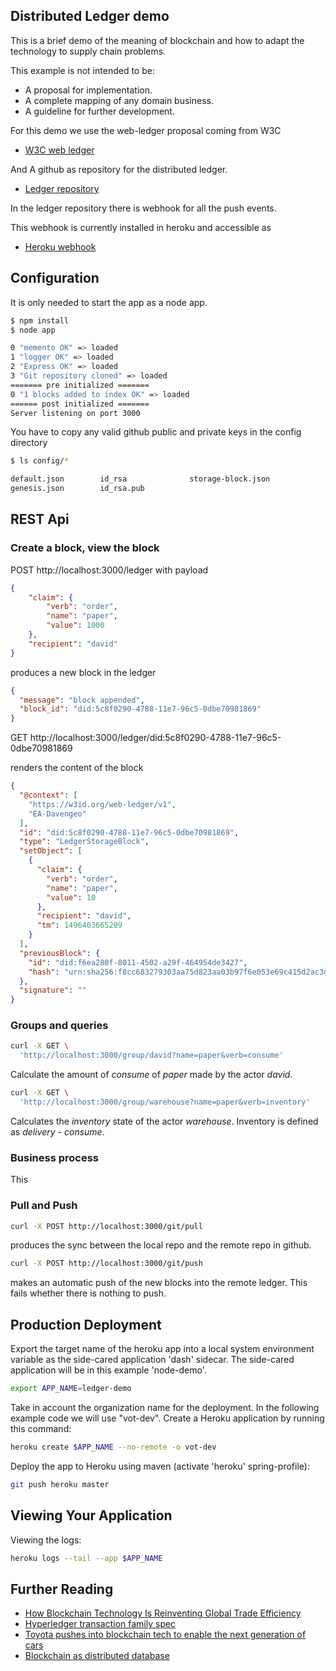 ## Distributed Ledger demo

This is a brief demo of the meaning of blockchain and how to adapt the technology to supply chain problems.

This example is not intended to be:

 - A proposal for implementation. 
 - A complete mapping of any domain business.
 - A guideline for further development.
 
 For this demo we use the web-ledger proposal coming from W3C
 
 + [W3C web ledger](https://w3c.github.io/web-ledger/)
 
 And A github as repository for the distributed ledger.

 + [Ledger repository](https://github.com/davengeo/ledger-repo)
 
 In the ledger repository there is webhook for all the push events.
 
 This webhook is currently installed in heroku and accessible as 
 
 + [Heroku webhook](https://ledger-demo.herokuapp.com/webhook)
 
## Configuration

It is only needed to start the app as a node app. 

```bash
$ npm install
$ node app

0 "memento OK" => loaded
1 "logger OK" => loaded
2 "Express OK" => loaded
3 "Git repository cloned" => loaded
======= pre initialized =======
0 "1 blocks added to index OK" => loaded
====== post initialized =======
Server listening on port 3000
```

You have to copy any valid github public and private keys in the config directory
 
```bash
$ ls config/*

default.json        id_rsa              storage-block.json
genesis.json        id_rsa.pub
``` 

## REST Api

### Create a block, view the block

POST http://localhost:3000/ledger with payload

```json
{
	"claim": {
		"verb": "order",
		"name": "paper",
		"value": 1000
	},
	"recipient": "david"
}
```

produces a new block in the ledger

```json
{
  "message": "block appended",
  "block_id": "did:5c8f0290-4788-11e7-96c5-0dbe70981869"
}
```
GET http://localhost:3000/ledger/did:5c8f0290-4788-11e7-96c5-0dbe70981869

renders the content of the block

```json
{
  "@context": [
    "https://w3id.org/web-ledger/v1",
    "EA-Davengeo"
  ],
  "id": "did:5c8f0290-4788-11e7-96c5-0dbe70981869",
  "type": "LedgerStorageBlock",
  "setObject": [
    {
      "claim": {
        "verb": "order",
        "name": "paper",
        "value": 10
      },
      "recipient": "david",
      "tm": 1496403665209
    }
  ],
  "previousBlock": {
    "id": "did:f6ea280f-8011-4502-a29f-464954de3427",
    "hash": "urn:sha256:f8cc683279303aa75d823aa03b97f6e053e69c415d2ac3d0ee69b040f7bd7f19"
  },
  "signature": ""
}
```

### Groups and queries

```bash
curl -X GET \
  'http://localhost:3000/group/david?name=paper&verb=consume'  
```

Calculate the amount of *consume* of *paper* made by the actor *david*.


```bash
curl -X GET \
  'http://localhost:3000/group/warehouse?name=paper&verb=inventory'  
```

Calculates the *inventory* state of the actor *warehouse*. Inventory is defined as *delivery* - *consume*.

### Business process

This 

### Pull and Push

```bash
curl -X POST http://localhost:3000/git/pull
```
produces the sync between the local repo and the remote repo in github.

```bash
curl -X POST http://localhost:3000/git/push
```
makes an automatic push of the new blocks into the remote ledger. This fails whether there is nothing to push.



## Production Deployment

Export the target name of the heroku app into a local system environment variable as the side-cared application 'dash' sidecar.
The side-cared application will be in this example 'node-demo'.

```bash
export APP_NAME=ledger-demo
```

Take in account the organization name for the deployment. In the following example code we will use "vot-dev".
Create a Heroku application by running this command:

```bash
heroku create $APP_NAME --no-remote -o vot-dev
```

Deploy the app to Heroku using maven (activate 'heroku' spring-profile):

```bash
git push heroku master
```

## Viewing Your Application

Viewing the logs:

```bash
heroku logs --tail --app $APP_NAME
```

## Further Reading

+ [How Blockchain Technology Is Reinventing Global Trade Efficiency](https://distributed.com/news/how-blockchain-technology-is-reinventing-global-trade-efficiency/)
+ [Hyperledger transaction family spec](http://intelledger.github.io/transaction_family_specifications.html)
+ [Toyota pushes into blockchain tech to enable the next generation of cars](https://techcrunch.com/2017/05/22/toyota-pushes-into-blockchain-tech-to-enable-the-next-generation-of-cars/)
+ [Blockchain as distributed database](https://medium.com/@sbmeunier/blockchain-technology-a-very-special-kind-of-distributed-database-e63d00781118)

